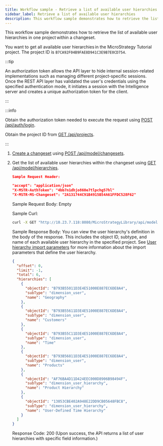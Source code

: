 ```yaml
---
title: Workflow sample - Retrieve a list of available user hierarchies
sidebar_label: Retrieve a list of available user hierarchies
description: This workflow sample demonstrates how to retrieve the list of available user hierarchies in one project within a changeset.
---
```


This workflow sample demonstrates how to retrieve the list of available user hierarchies in one project within a changeset.

You want to get all available user hierarchies in the MicroStrategy Tutorial project. The project ID is `B7CA92F04B9FAE8D941C3E9B7E0CD754`.

:::tip

An authorization token allows the API layer to hide internal session-related implementations such as managing different project-specific sessions. Once the REST API layer has validated the user's credentials using the specified authentication mode, it initiates a session with the Intelligence server and creates a unique authorization token for the client.

:::

:::info

Obtain the authorization token needed to execute the request using [POST /api/auth/login](https://demo.microstrategy.com/MicroStrategyLibrary/api-docs/index.html#/Authentication/postLogin).

Obtain the project ID from [GET /api/projects](https://demo.microstrategy.com/MicroStrategyLibrary/api-docs/index.html#/Projects/getProjects_1).

:::

1. [Create a changeset](./retrieve-a-user-hierarchys-definition.md) using [POST /api/model/changesets](https://demo.microstrategy.com/MicroStrategyLibrary/api-docs/index.html#/Changesets/ms-createChangeset).

1. Get the list of available user hierarchies within the changeset using [GET /api/model/hierarchies](https://demo.microstrategy.com/MicroStrategyLibrary/api-docs/index.html#/User%20Hierarchies/ms-getHierarchies).

   ```json
   Sample Request Header:

   "accept": "application/json"
   "X-MSTR-AuthToken": "4bb7n1dhjo860e7tlpchg57hl"
   "X-MSTR-MS-Changeset": "2A131744C91B4915B54A61FFDC528F62"
   ```

   Sample Request Body: Empty

   Sample Curl:

   ```bash
   curl -X GET "http://10.23.7.118:8080/MicroStrategyLibrary/api/model/hierarchies" -H "accept: application/json" -H "X-MSTR-AuthToken": "4bb7n1dhjo860e7tlpchg57hl" -H "X-MSTR-MS-Changeset: 2A131744C91B4915B54A61FFDC528F62"
   ```

   Sample Response Body: You can view the user hierarchy's definition in the body of the response. This includes the object ID, subtype, and name of each available user hierarchy in the specified project. See [User hierarchy import parameters](./user-hierarchy-import-parameters.md) for more information about the import parameters that define the user hierarchy.

   ```json
   {
     "offset": 0,
     "limit": -1,
     "total": 6,
     "hierarchies": [
       {
         "objectId": "B793B55011D3E4E51000E887EC6DE8A4",
         "subType": "dimension_user",
         "name": "Geography"
       },
       {
         "objectId": "B793B55611D3E4E51000E887EC6DE8A4",
         "subType": "dimension_user",
         "name": "Customers"
       },
       {
         "objectId": "B793B55C11D3E4E51000E887EC6DE8A4",
         "subType": "dimension_user",
         "name": "Time"
       },
       {
         "objectId": "B793B56811D3E4E51000E887EC6DE8A4",
         "subType": "dimension_user",
         "name": "Products"
       },
       {
         "objectId": "AF76BA4D11D424EEC000D8906B98494F",
         "subType": "dimension_user_hierarchy",
         "name": "Product Hierarchy"
       },
       {
         "objectId": "13053CBE402A948E22DD9CB05648FBC8",
         "subType": "dimension_user_hierarchy",
         "name": "User-Defined Time Hierarchy"
       }
     ]
   }
   ```

   Response Code: 200 (Upon success, the API returns a list of user hierarchies with specific field information.)
